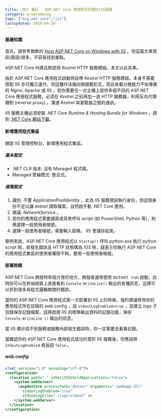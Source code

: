 ```yaml
---
title: .NET 筆記 - ASP.NET Core 應用程式托管於IIS服務
category: programming
tags: ["asp.net core","iis"]
lastupdated: 2019-04-10
---
```


#### 基礎知識

首先，請參考微軟的 [Host ASP.NET Core on Windows with IIS](https://docs.microsoft.com/zh-tw/aspnet/core/host-and-deploy/iis/) 。但這篇文章資訊(廢話)很多，不容易找到重點。

ASP.NET Core 內建且默認用 *Kestrel* HTTP 服務模組。本文以此為準。

由於 ASP.NET Core 應用程式啟動時自帶 *Kestrel* HTTP 服務模組，本身不需要搭配 IIS 亦可獨立運作。但這種作法偏向微服務形式，而且負載分擔能力不如專業的 Nginx, Apache 或 IIS 。若你需要在一台主機上提供多個不同的 ASP.NET Core 應用程式服務，必須在 *Kestrel* 之前再加一道 HTTP 服務器，利用反向代理機制 (reverse proxy) ，溝通 *Kestrel* 與瀏覽器之間的通訊。

IIS 服務主機必須安裝 *.NET Core Runtime & Hosting Bundle for Windows*  。請到 [.NET Core 網站下載](https://dotnet.microsoft.com/download/dotnet-core)。

<!--more-->

#### 新增應用程式集區

開啟 IIS 管理控制台，新增應用程式集區。

##### 基本設定

* .NET CLR 版本: 沒有 Managed 程式碼。
* Managed 管線模式: 整合式。

##### 進階設定

1. 識別: 不要 *ApplicationPoolIdentity* 。此為 IIS 服務預設執行身份，但這個身份不足以讓 *dotnet* 讀取檔案，自然跑不動 .NET Core 應用。
2. 建議: *NetworkService* 。
3. 若你的應用程式需要讀寫或背景呼叫 script (如 PowerShell, Python 等)，則應選擇一般使用者帳號。
4. 選擇一般使用者帳號，需要輸入密碼， IIS 會儲存起來。

舉例來說，ASP.NET Core 應用程式以 `Startup()` 呼叫 python.exe 執行 python script 時，若發生錯誤且 HTTP 狀態碼為 103 時，就表示你執行 ASP.NET Core 的應用程式集區的使用者權限不夠。要用一般使用者帳號。

#### 部署除錯

ASP.NET Core 開發時有個方便的地方，開發者通常使用 <kbd>dotnet run</kbd> 啟動。此時你可以在終端視窗上直接看到 `Console.WriteLine()` 輸出的各種訊息，這裡可以抓到很多與程式邏輯無關的錯誤。

當你的 ASP.NET Core 應用程式第一次部署到 IIS 上的時候，強烈建議修改你的應用程式所在目錄的 web.config ，設 `stdoutLogEnabled=true` ，並建立 *logs* 子目錄保存記錄檔案。這將啟用 IIS 的標準輸出資料的記錄功能，保存 `Console.WriteLine ()` 輸出的訊息。

當 IIS 顯示找不到服務或服務內部發生錯誤時，你一定需要去看看記錄。

當確認你的 ASP.NET Core 應用程式成功托管於 IIS 服務後，你應該將 `stdoutLogEnabled` 再設回 `false` 。

##### web.config

~~~xml
<?xml version="1.0" encoding="utf-8"?>
<configuration>
  <location path="." inheritInChildApplications="false">
    <system.webServer>
      <aspNetCore processPath="dotnet" arguments=".\webapp.dll" 
        stdoutLogEnabled="true" 
        stdoutLogFile=".\logs\stdout" />
    </system.webServer>
  </location>
</configuration>
~~~
